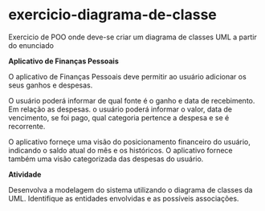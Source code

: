 # exercicio-diagrama-de-classe
Exercicio de POO onde deve-se criar um diagrama de classes UML a partir do enunciado

**Aplicativo de Finanças Pessoais**

O aplicativo de Finanças Pessoais deve permitir ao usuário adicionar os seus ganhos e despesas.

O usuário poderá informar de qual fonte é o ganho e data de recebimento. Em relação as despesas. o usuário poderá informar o valor, data de vencimento, se foi pago, qual categoria pertence a despesa e se é recorrente.

O aplicativo forneçe uma visão do posicionamento financeiro do usuário, indicando o saldo atual do mês e os históricos. O aplicativo fornece também uma visão categorizada das despesas do usuário.

 

**Atividade**

Desenvolva a modelagem do sistema utilizando o diagrama de classes da UML. Identifique as entidades envolvidas e as possíveis associações.
